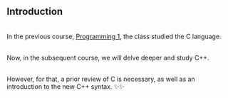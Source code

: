 ## Introduction

<br> In the previous course, [Programming 1](github.com/luizakuze/Prog1), the class studied the C language.

<br>  Now, in the subsequent course, we will delve deeper and study C++. 

<br> However, for that, a prior review of C is necessary, as well as an introduction to the new C++ syntax. ✨✨

